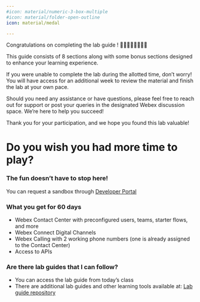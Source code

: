 ```yaml
---
#icon: material/numeric-3-box-multiple
#icon: material/folder-open-outline
icon: material/medal

---
```


Congratulations on completing the lab guide ! 🎉🎉🎉🎉🎉🎉🎉🎉


This guide consists of 8 sections along with some bonus sections designed to enhance your learning experience.

If you were unable to complete the lab during the allotted time, don’t worry! You will have access for an additional week to review the material and finish the lab at your own pace.

Should you need any assistance or have questions, please feel free to reach out for support or post your queries in the designated Webex discussion space. We’re here to help you succeed!

Thank you for your participation, and we hope you found this lab valuable!

# Do you wish you had more time to play?

### The fun doesn’t have to stop here!

You can request a sandbox through [Developer Portal](https://developer.webex-cx.com/sandbox)

### What you get for 60 days

- Webex Contact Center with preconfigured users, teams, starter flows, and more
- Webex Connect Digital Channels
- Webex Calling with 2 working phone numbers (one is already assigned to the Contact Center)
- Access to APIs

### Are there lab guides that I can follow?
- You can access the lab guide from today’s class
- There are additional lab guides and other learning tools available at: [Lab guide repository](https://webexcc-sa.github.io)


